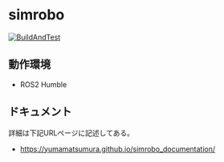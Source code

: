 # simrobo
[![BuildAndTest](https://img.shields.io/github/workflow/status/YumaMatsumura/simrobo/build%20and%20test/master)](https://github.com/YumaMatsumura/simrobo/actions/workflows/build.yml)

## 動作環境
 - ROS2 Humble
 
## ドキュメント
詳細は下記URLページに記述してある。
* https://yumamatsumura.github.io/simrobo_documentation/


